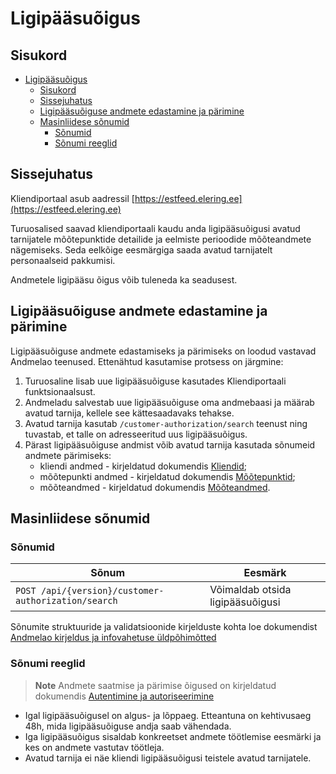 # Ligipääsuõigus

## Sisukord

- [Ligipääsuõigus](#ligipääsuõigus)
  - [Sisukord](#sisukord)
  - [Sissejuhatus](#sissejuhatus)
  - [Ligipääsuõiguse andmete edastamine ja pärimine](#ligipääsuõiguse-andmete-edastamine-ja-pärimine)
  - [Masinliidese sõnumid](#masinliidese-sõnumid)
    - [Sõnumid](#sõnumid)
    - [Sõnumi reeglid](#sõnumi-reeglid)

## Sissejuhatus

Kliendiportaal asub aadressil [https://estfeed.elering.ee](https://estfeed.elering.ee)

Turuosalised saavad kliendiportaali kaudu anda ligipääsuõigusi avatud tarnijatele mõõtepunktide detailide ja eelmiste perioodide mõõteandmete nägemiseks. Seda eelkõige eesmärgiga saada avatud tarnijatelt personaalseid pakkumisi.

Andmetele ligipääsu õigus võib tuleneda ka seadusest.

## Ligipääsuõiguse andmete edastamine ja pärimine

Ligipääsuõiguse andmete edastamiseks ja pärimiseks on loodud vastavad Andmelao teenused. Ettenähtud kasutamise protsess on järgmine:

1. Turuosaline lisab uue ligipääsuõiguse kasutades Kliendiportaali funktsionaalsust.
2. Andmeladu salvestab uue ligipääsuõiguse oma andmebaasi ja määrab avatud tarnija, kellele see kättesaadavaks tehakse.
3. Avatud tarnija kasutab `/customer-authorization/search` teenust ning tuvastab, et talle on adresseeritud uus ligipääsuõigus.
4. Pärast ligipääsuõiguse andmist võib avatud tarnija kasutada sõnumeid andmete pärimiseks:
   - kliendi andmed - kirjeldatud dokumendis [Kliendid](04-kliendi-eic.md);
   - mõõtepunkti andmed - kirjeldatud dokumendis [Mõõtepunktid](05-mootepunktid.md);
   - mõõteandmed - kirjeldatud dokumendis [Mõõteandmed](07-mooteandmed.md).

## Masinliidese sõnumid

### Sõnumid

| Sõnum                                                | Eesmärk                                        |
|------------------------------------------------------|------------------------------------------------|
| `POST /api/{version}/customer-authorization/search`  | Võimaldab otsida ligipääsuõigusi               |

Sõnumite struktuuride ja validatsioonide kirjelduste kohta loe dokumendist [Andmelao kirjeldus ja infovahetuse üldpõhimõtted](01-avp-kirjeldus-ja-infovahetuse-yldpohimotted.md)

### Sõnumi reeglid

> **Note**
> Andmete saatmise ja pärimise õigused on kirjeldatud dokumendis [Autentimine ja autoriseerimine](03-autentimine-ja-autoriseerimine.md)

- Igal ligipääsuõigusel on algus- ja lõppaeg. Etteantuna on kehtivusaeg 48h, mida ligipääsuõiguse andja saab vähendada.
- Iga ligipääsuõigus sisaldab konkreetset andmete töötlemise eesmärki ja kes on andmete vastutav töötleja.
- Avatud tarnija ei näe kliendi ligipääsuõigusi teistele avatud tarnijatele.
